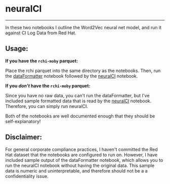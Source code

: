 # neuralCI
---
In these two notebooks I outline the Word2Vec neural net model, and run it against CI Log Data from Red Hat. 

## Usage:
**If you have the `rchi-moby` parquet:**

Place the rchi parquet into the same directory as the notebooks. Then, run the [dataFormatter](https://github.com/RobGeada/neuralCI/blob/master/dataFormatter.ipynb) notebook followed by the [neuralCI](https://github.com/RobGeada/neuralCI/blob/master/neuralCI.ipynb) notebook.

**If you _don't_ have the `rchi-moby` parquet:**

Since you have no raw data, you can't run the dataFormatter, but I've included sample formatted data that is read by the [neuralCI](https://github.com/RobGeada/neuralCI/blob/master/neuralCI.ipynb) notebook. Therefore, you can simply run neuralCI.

Both of the notebooks are well documented enough that they should be self-explanatory!

## Disclaimer:
For general corporate compliance practices, I haven't committed the Red Hat dataset that the notebooks are configured to run on. However, I have included sample output of the dataFormatter notebook, which allows you to run the neuralCI notebook without having the original data. This sample data is numeric and uninterpretable, and therefore should not be a a confidentiality issue. 
